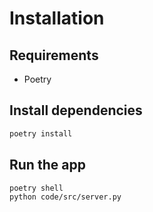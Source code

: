 # Installation

## Requirements

- Poetry

## Install dependencies

```bash
poetry install
```

## Run the app

```bash
poetry shell
python code/src/server.py
```
